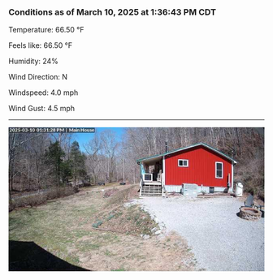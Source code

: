 ### Conditions as of March 10, 2025 at 1:36:43 PM CDT 

Temperature: 66.50 &deg;F

Feels like: 66.50 &deg;F

Humidity: 24%

Wind Direction: N

Windspeed: 4.0 mph

Wind Gust: 4.5 mph

---

<img src="./images/latest.jpeg"/>

